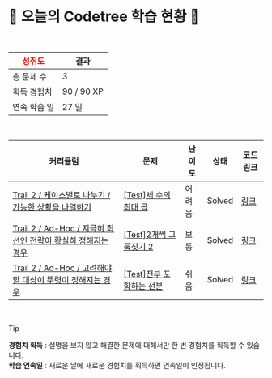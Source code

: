 # 🌲 오늘의 Codetree 학습 현황 🌲

<br />

| <span style="color:red;display:block;text-align:center;"> **성취도**</span> | 결과 |
|---|---|
| 총 문제 수 | 3 |
| 획득 경험치 | 90 / 90 XP |
| 연속 학습 일 | 27 일 |

<br />

|커리큘럼|문제|난이도|상태|코드 링크|
|---|---|---|---|---|
|[Trail 2 / 케이스별로 나누기 / 가능한 상황을 나열하기](https://https://en.codetree.ai/trail-info/novice-mid/)|[[Test]세 수의 최대 곱](https://https://en.codetree.ai/trails/complete/curated-cards/test-maximum-product-of-three-numbers/)|어려움|Solved|[링크](https://github.com/hyeonjin-dot/codeTree/blob/main/250112/%EC%84%B8%20%EC%88%98%EC%9D%98%20%EC%B5%9C%EB%8C%80%20%EA%B3%B1/maximum-product-of-three-numbers.java)|
|[Trail 2 / Ad-Hoc / 지극히 최선인 전략이 확실히 정해지는 경우](https://https://en.codetree.ai/trail-info/novice-mid/)|[[Test]2개씩 그룹짓기 2](https://https://en.codetree.ai/trails/complete/curated-cards/test-group-of-pairs-2/)|보통|Solved|[링크](https://github.com/hyeonjin-dot/codeTree/blob/main/250112/2%EA%B0%9C%EC%94%A9%20%EA%B7%B8%EB%A3%B9%EC%A7%93%EA%B8%B0%202/group-of-pairs-2.java)|
|[Trail 2 / Ad-Hoc / 고려해야 할 대상이 뚜렷이 정해지는 경우](https://https://en.codetree.ai/trail-info/novice-mid/)|[[Test]전부 포함하는 선분](https://https://en.codetree.ai/trails/complete/curated-cards/test-all-inclusive-segment/)|쉬움|Solved|[링크](https://github.com/hyeonjin-dot/codeTree/blob/main/250112/%EC%A0%84%EB%B6%80%20%ED%8F%AC%ED%95%A8%ED%95%98%EB%8A%94%20%EC%84%A0%EB%B6%84/all-inclusive-segment.java)|


<br />

> [!TIP]
> **경험치 획득** : 설명을 보지 않고 해결한 문제에 대해서만 한 번 경험치를 획득할 수 있습니다.  
> **학습 연속일** : 새로운 날에 새로운 경험치를 획득하면 연속일이 인정됩니다.

